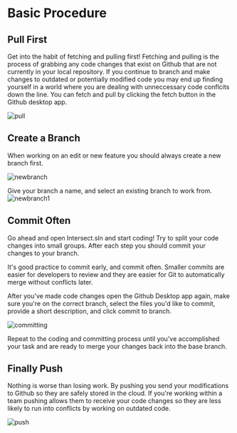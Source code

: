 # Basic Procedure

## Pull First
Get into the habit of fetching and pulling first! Fetching and pulling is the process of grabbing any code changes that exist on Github that are not currently in your local repository. If you continue to branch and make changes to outdated or potentially modified code you may end up finding yourself in a world where you are dealing with unneccessary code conflcits down the line. You can fetch and pull by clicking the fetch button in the Github desktop app.

![pull](https://www.ascensiongamedev.com/resources/filehost/1dc5c0a9a7bc2d5392be4e628e8d24f3.png)

## Create a Branch
When working on an edit or new feature you should always create a new branch first.

![newbranch](https://www.ascensiongamedev.com/resources/filehost/d06fcf06ae13fb387bd1f3bd1947972c.png)

Give your branch a name, and select an existing branch to work from.
![newbranch1](https://www.ascensiongamedev.com/resources/filehost/0d992fa719eabdfdc3a3f6801b0242a8.png)

## Commit Often
Go ahead and open Intersect.sln and start coding! Try to split your code changes into small groups. After each step you should commit your changes to your branch. 

It's good practice to commit early, and commit often. Smaller commits are easier for developers to review and they are easier for Git to automatically merge without conflicts later.

After you've made code changes open the Github Desktop app again, make sure you're on the correct branch, select the files you'd like to commit, provide a short description, and click commit to branch.

![committing](https://www.ascensiongamedev.com/resources/filehost/322122ce55210b93109fdf532f3d0875.png)

Repeat to the coding and committing process until you've accomplished your task and are ready to merge your changes back into the base branch.

## Finally Push
Nothing is worse than losing work. By pushing you send your modifications to Github so they are safely stored in the cloud. If you're working within a team pushing allows them to receive your code changes so they are less likely to run into conflicts by working on outdated code.

![push](https://www.ascensiongamedev.com/resources/filehost/11c94b0feb31e78d70699df140d6d1a6.png)